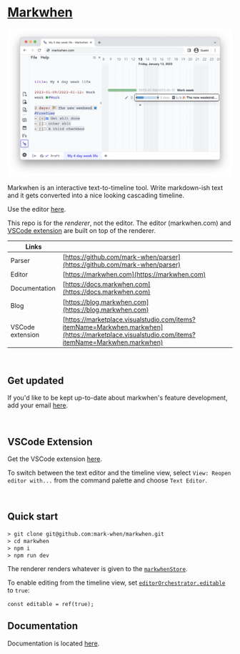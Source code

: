 # [Markwhen](https://markwhen.com)

![](/public/images/screenshot.png)

Markwhen is an interactive text-to-timeline tool. Write markdown-ish text and it gets converted into a nice looking cascading timeline.

Use the editor [here](https://markwhen.com).

This repo is for the _renderer_, not the editor. The editor (markwhen.com) and [VSCode extension](https://marketplace.visualstudio.com/items?itemName=Markwhen.markwhen) are built on top of the renderer.

| Links            |                                                                                                                                                |
| ---------------- | ---------------------------------------------------------------------------------------------------------------------------------------------- |
| Parser           | [https://github.com/mark-when/parser](https://github.com/mark-when/parser)                                                                     |
| Editor           | [https://markwhen.com](https://markwhen.com)                                                                                                   |
| Documentation    | [https://docs.markwhen.com](https://docs.markwhen.com)                                                                                         |
| Blog             | [https://blog.markwhen.com](https://blog.markwhen.com)                                                                                         |
| VSCode extension | [https://marketplace.visualstudio.com/items?itemName=Markwhen.markwhen](https://marketplace.visualstudio.com/items?itemName=Markwhen.markwhen) |

<br>

## Get updated

If you'd like to be kept up-to-date about markwhen's feature development, add your email [here](https://docs.google.com/forms/d/e/1FAIpQLSceSLgm90NljlcMvdU2Ly45JYB7ZWGN1BNzQg-T-NSWO1Hm-w/viewform?usp=sf_link).

<br>

## VSCode Extension

Get the VSCode extension [here](https://marketplace.visualstudio.com/items?itemName=Markwhen.markwhen).

To switch between the text editor and the timeline view, select `View: Reopen editor with...` from the command palette and choose `Text Editor`.

<br>

## Quick start

```
> git clone git@github.com:mark-when/markwhen.git
> cd markwhen
> npm i
> npm run dev
```

The renderer renders whatever is given to the [`markwhenStore`](src/Markwhen/markwhenStore.ts).

To enable editing from the timeline view, set [`editorOrchestrator.editable`](src/EditorOrchestrator/editorOrchestratorStore.ts) to `true`:

```
const editable = ref(true);
```

## Documentation

Documentation is located [here](https://docs.markwhen.com).